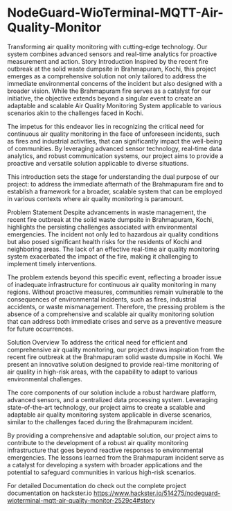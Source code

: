 # NodeGuard-WioTerminal-MQTT-Air-Quality-Monitor
Transforming air quality monitoring with cutting-edge technology. Our system combines advanced sensors and real-time analytics for proactive measurement and action.
Story
Introduction
Inspired by the recent fire outbreak at the solid waste dumpsite in Brahmapuram, Kochi, this project emerges as a comprehensive solution not only tailored to address the immediate environmental concerns of the incident but also designed with a broader vision. While the Brahmapuram fire serves as a catalyst for our initiative, the objective extends beyond a singular event to create an adaptable and scalable Air Quality Monitoring System applicable to various scenarios akin to the challenges faced in Kochi.

The impetus for this endeavor lies in recognizing the critical need for continuous air quality monitoring in the face of unforeseen incidents, such as fires and industrial activities, that can significantly impact the well-being of communities. By leveraging advanced sensor technology, real-time data analytics, and robust communication systems, our project aims to provide a proactive and versatile solution applicable to diverse situations.

This introduction sets the stage for understanding the dual purpose of our project: to address the immediate aftermath of the Brahmapuram fire and to establish a framework for a broader, scalable system that can be employed in various contexts where air quality monitoring is paramount.

Problem Statement
Despite advancements in waste management, the recent fire outbreak at the solid waste dumpsite in Brahmapuram, Kochi, highlights the persisting challenges associated with environmental emergencies. The incident not only led to hazardous air quality conditions but also posed significant health risks for the residents of Kochi and neighboring areas. The lack of an effective real-time air quality monitoring system exacerbated the impact of the fire, making it challenging to implement timely interventions.

The problem extends beyond this specific event, reflecting a broader issue of inadequate infrastructure for continuous air quality monitoring in many regions. Without proactive measures, communities remain vulnerable to the consequences of environmental incidents, such as fires, industrial accidents, or waste mismanagement. Therefore, the pressing problem is the absence of a comprehensive and scalable air quality monitoring solution that can address both immediate crises and serve as a preventive measure for future occurrences.

Solution Overview
To address the critical need for efficient and comprehensive air quality monitoring, our project draws inspiration from the recent fire outbreak at the Brahmapuram solid waste dumpsite in Kochi. We present an innovative solution designed to provide real-time monitoring of air quality in high-risk areas, with the capability to adapt to various environmental challenges.

The core components of our solution include a robust hardware platform, advanced sensors, and a centralized data processing system. Leveraging state-of-the-art technology, our project aims to create a scalable and adaptable air quality monitoring system applicable in diverse scenarios, similar to the challenges faced during the Brahmapuram incident.

By providing a comprehensive and adaptable solution, our project aims to contribute to the development of a robust air quality monitoring infrastructure that goes beyond reactive responses to environmental emergencies. The lessons learned from the Brahmapuram incident serve as a catalyst for developing a system with broader applications and the potential to safeguard communities in various high-risk scenarios.

For detailed Documentation do check out the complete project documentation on hackster.io
https://www.hackster.io/514275/nodeguard-wioterminal-mqtt-air-quality-monitor-2529c4#story
